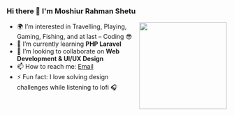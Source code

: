 ### Hi there 👋 I'm Moshiur Rahman Shetu  
<img src="https://github.com/moshiurrahmanshetu/moshiurrahmanshetu/blob/main/profile-pic.png" width="200" align="right" />

- 🌍 I’m interested in Travelling, Playing, Gaming, Fishing, and at last – Coding 😎  
- 🌱 I’m currently learning **PHP Laravel**  
- 💞️ I’m looking to collaborate on **Web Development & UI/UX Design**  
- 📫 How to reach me: [Email](mailto:shetumoshiurrahman@gmail.com)  
- ⚡ Fun fact: I love solving design challenges while listening to lofi 🎧
